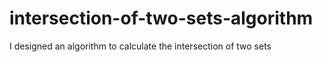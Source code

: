 # intersection-of-two-sets-algorithm
I designed an algorithm to calculate the intersection of two sets
